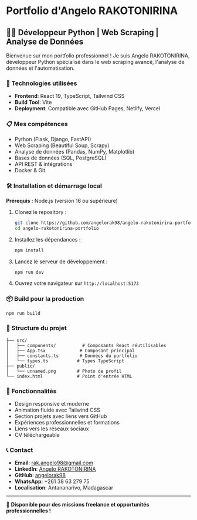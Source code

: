 # Portfolio d'Angelo RAKOTONIRINA

## 👨‍💻 Développeur Python | Web Scraping | Analyse de Données

Bienvenue sur mon portfolio professionnel ! Je suis Angelo RAKOTONIRINA, développeur Python spécialisé dans le web scraping avancé, l'analyse de données et l'automatisation.

### 🚀 Technologies utilisées

- **Frontend**: React 19, TypeScript, Tailwind CSS
- **Build Tool**: Vite
- **Deployment**: Compatible avec GitHub Pages, Netlify, Vercel

### 📋 Mes compétences

- Python (Flask, Django, FastAPI)
- Web Scraping (Beautiful Soup, Scrapy)
- Analyse de données (Pandas, NumPy, Matplotlib)
- Bases de données (SQL, PostgreSQL)
- API REST & intégrations
- Docker & Git

### 🛠️ Installation et démarrage local

**Prérequis :** Node.js (version 16 ou supérieure)

1. Clonez le repository :
   ```bash
   git clone https://github.com/angelorak98/angelo-rakotonirina-portfolio.git
   cd angelo-rakotonirina-portfolio
   ```

2. Installez les dépendances :
   ```bash
   npm install
   ```

3. Lancez le serveur de développement :
   ```bash
   npm run dev
   ```

4. Ouvrez votre navigateur sur `http://localhost:5173`

### 📦 Build pour la production

```bash
npm run build
```

### 📁 Structure du projet

```
├── src/
│   ├── components/          # Composants React réutilisables
│   ├── App.tsx             # Composant principal
│   ├── constants.ts        # Données du portfolio
│   └── types.ts           # Types TypeScript
├── public/
│   └── unnamed.png        # Photo de profil
└── index.html             # Point d'entrée HTML
```

### 🌟 Fonctionnalités

- Design responsive et moderne
- Animation fluide avec Tailwind CSS
- Section projets avec liens vers GitHub
- Expériences professionnelles et formations
- Liens vers les réseaux sociaux
- CV téléchargeable

### 📞 Contact

- **Email**: rak.angelo98@gmail.com
- **LinkedIn**: [Angelo RAKOTONIRINA](https://www.linkedin.com/in/angelo-rakotonirina-5240b518a/)
- **GitHub**: [angelorak98](https://github.com/angelorak98)
- **WhatsApp**: +261 38 63 279 75
- **Localisation**: Antananarivo, Madagascar

---

💼 **Disponible pour des missions freelance et opportunités professionnelles !**
